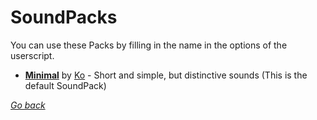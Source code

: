 # SoundPacks
You can use these Packs by filling in the name in the options of the userscript.

+ [**Minimal**](minimal.tpsp) by [Ko](https://reddit.com/user/wilcooo "/u/Wilcooo") - Short and simple, but distinctive sounds (This is the default SoundPack)



[*Go back*](../../.. "TagPro SoundPacks")
